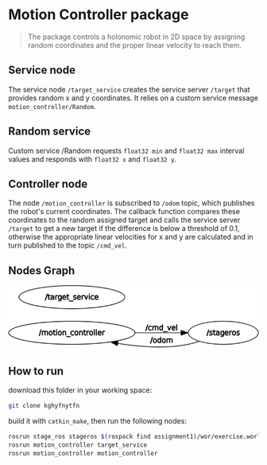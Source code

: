 # Motion Controller package
> The package controls a holonomic robot in 2D space by assigning random coordinates and the proper linear velocity to reach them.

## Service node
The service node `/target_service` creates the service server `/target` that provides random x and y coordinates. It relies on a custom service message `motion_controller/Random`.

## Random service
Custom service /Random requests `float32 min` and `float32 max` interval values and responds with `float32 x` and `float32 y`.

## Controller node
The node `/motion_controller` is subscribed to `/odom` topic, which publishes the robot's current coordinates. The callback function compares these coordinates to the random assigned target and calls the service server `/target` to get a new target if the difference is below a threshold of 0.1, otherwise the appropriate linear velocities for x and y are calculated and in turn published to the topic `/cmd_vel`.

## Nodes Graph
![](docs/rosgraph.png)

## How to run

download this folder in your working space:

```sh
git clone kghyfnytfn
```
build it with `catkin_make`, then run the following nodes:

```sh
rosrun stage_ros stageros $(rospack find assignment1)/wor/exercise.world
rosrun motion_controller target_service 
rosrun motion_controller motion_controller 
```


